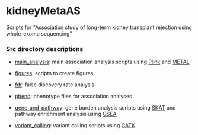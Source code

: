 # kidneyMetaAS
Scripts for "Association study of long-term kidney transplant rejection using whole-exome sequencing"

### Src directory descriptions

* [main_analysis](./src/main_analysis):
main association analysis scripts using [Plink](https://www.cog-genomics.org/plink2) and [METAL](https://genome.sph.umich.edu/wiki/METAL_Documentation)

* [figures](./src/figures):
scripts to create figures

* [fdr](./src/fdr):
false discovery rate analysis

* [pheno](./src/pheno):
phenotype files for association analyses

* [gene_and_pathway](./src/gene_and_pathway):
gene burden analysis scripts using [SKAT](https://www.hsph.harvard.edu/skat/) and pathway enrichment analysis using [GSEA](http://software.broadinstitute.org/gsea/index.jsp)

* [variant_calling](./src/variant_calling):
variant calling scripts using [GATK](https://software.broadinstitute.org/gatk/)
